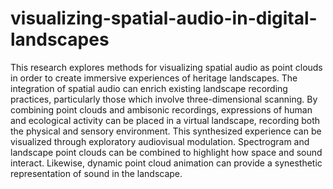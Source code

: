 # visualizing-spatial-audio-in-digital-landscapes
 This research explores methods for visualizing spatial audio as point clouds in order to create immersive experiences of heritage landscapes. The integration of spatial audio can enrich existing landscape recording practices, particularly those which involve three-dimensional scanning. By combining point clouds and ambisonic recordings, expressions of human and ecological activity can be placed in a virtual landscape, recording both the physical and sensory environment. This synthesized experience can be visualized through exploratory audiovisual modulation. Spectrogram and landscape point clouds can be combined to highlight how space and sound interact. Likewise, dynamic point cloud animation can provide a synesthetic representation of sound in the landscape.
